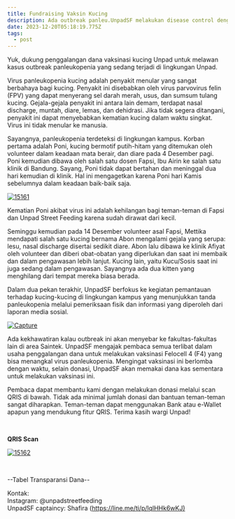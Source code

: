 ```yaml
---
title: Fundraising Vaksin Kucing
description: Ada outbreak panleu.UnpadSF melakukan disease control dengan vaksinasi
date: 2023-12-20T05:18:19.775Z
tags:
  - post
---
```

Yuk, dukung penggalangan dana vaksinasi kucing Unpad untuk melawan kasus outbreak panleukopenia yang sedang terjadi di lingkungan Unpad.

Virus panleukopenia kucing adalah penyakit menular yang sangat berbahaya bagi kucing. Penyakit ini disebabkan oleh virus parvovirus felin (FPV) yang dapat menyerang sel darah merah, usus, dan sumsum tulang kucing. Gejala-gejala penyakit ini antara lain demam, terdapat nasal discharge, muntah, diare, lemas, dan dehidrasi. Jika tidak segera ditangani, penyakit ini dapat menyebabkan kematian kucing dalam waktu singkat. Virus ini tidak menular ke manusia.

Sayangnya, panleukopenia terdeteksi di lingkungan kampus. Korban pertama adalah Poni, kucing bermotif putih-hitam yang ditemukan oleh volunteer dalam keadaan mata berair, dan diare pada 4 Desember pagi. Poni kemudian dibawa oleh salah satu dosen Fapsi, Ibu Airin ke salah satu klinik di Bandung. Sayang, Poni tidak dapat bertahan dan meninggal dua hari kemudian di klinik. Hal ini mengagetkan karena Poni hari Kamis sebelumnya dalam keadaan baik-baik saja.

<a href="https://ibb.co/x5g8C63"><img src="https://i.ibb.co/JkpFBHC/15161.jpg" alt="15161" border="0" /></a>

Kematian Poni akibat virus ini adalah kehilangan bagi teman-teman di Fapsi dan Unpad Street Feeding karena sudah dirawat dari kecil.

Seminggu kemudian pada 14 Desember volunteer asal Fapsi, Mettika mendapati salah satu kucing bernama Abon mengalami gejala yang serupa: lesu, nasal discharge disertai sedikit diare. Abon lalu dibawa ke klinik Afiyat oleh volunteer dan diberi obat-obatan yang diperlukan dan saat ini membaik dan dalam pengawasan lebih lanjut. Kucing lain, yaitu Kucu/Sosis saat ini juga sedang dalam pengawasan. Sayangnya ada dua kitten yang menghilang dari tempat mereka biasa berada. 

Dalam dua pekan terakhir, UnpadSF berfokus ke kegiatan pemantauan terhadap kucing-kucing di lingkungan kampus yang menunjukkan tanda panleukopenia melalui pemeriksaan fisik dan informasi yang diperoleh dari laporan media sosial.

<a href="https://imgbb.com/"><img src="https://i.ibb.co/pbkW8HS/Capture.jpg" alt="Capture" border="0" /></a>

Ada kekhawatiran kalau outbreak ini akan menyebar ke fakultas-fakultas lain di area Saintek. UnpadSF mengajak pembaca semua terlibat dalam usaha penggalangan dana untuk melakukan vaksinasi Felocell 4 (F4) yang bisa menangkal virus panleukopenia. Mengingat vaksinasi ini berlomba dengan waktu, selain donasi, UnpadSF akan memakai dana kas sementara untuk melakukan vaksinasi ini. 

Pembaca dapat membantu kami dengan melakukan donasi melalui scan QRIS di bawah. Tidak ada minimal jumlah donasi dan bantuan teman-teman sangat diharapkan. Teman-teman dapat menggunakan Bank atau e-Wallet apapun yang mendukung fitur QRIS. Terima kasih wargi Unpad!

<br>

**QRIS Scan**

<a href="https://ibb.co/LZyKgYW"><img src="https://i.ibb.co/P6ykWFn/15162.jpg" alt="15162" border="0" /></a>

<br>

\--Tabel Transparansi Dana--

<script src="https://gist.github.com/unpadsfresearch/05264a68f90eb5b8846cc83fb36535dc.js"></script>

Kontak:\
Instagram: @unpadstreetfeeding\
UnpadSF captaincy: Shafira ([https://line.me/ti/p/lqlHHk6wKJ)](https://line.me/ti/p/lqlHHk6wKJ)